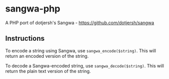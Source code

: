 # sangwa-php
A PHP port of dotjersh's Sangwa - https://github.com/dotjersh/sangwa

## Instructions
To encode a string using Sangwa, use `sangwa_encode($string)`. This will return an encoded version of the string.

To decode a Sangwa-encoded string, use `sangwa_decode($string)`. This will return the plain text version of the string.
